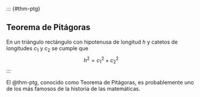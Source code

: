 ::: {#thm-ptg}
## Teorema de Pitágoras
En un triángulo rectángulo con hipotenusa de longitud $h$ y catetos de longitudes $c_1$ y $c_2$ se cumple que
$$
h^2 = c_1^2 + c_2^2
$$
:::

El @thm-ptg, conocido como Teorema de Pitágoras, es probablemente uno de los más famosos de la historia de las matemáticas.